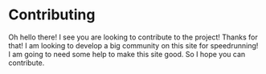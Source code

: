 # Contributing
Oh hello there! I see you are looking to contribute to the project! Thanks for that! I am looking to develop a big community on this site for speedrunning! I am going to need some help to make this site good. So I hope you can contribute.
